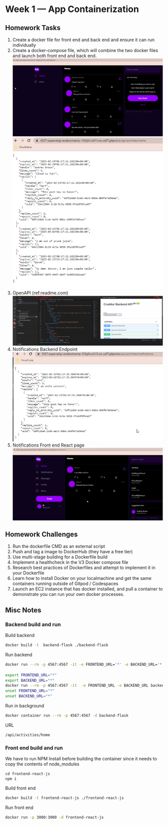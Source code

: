 # Week 1 — App Containerization

## Homework Tasks
1. Create a docker file for front end and back end and ensure it can run individually 
2. Create a docker-compose file, which will combine the two docker files and launch both front end and back end. 
![Frontend](/journal/images/Week%201-%20FrontEndpoint.png)
![Backend](/journal/images/Week%201-%20BackEndpoint.png)
3. OpenAPI (ref:readme.com)
![OpenAPI](/journal/images/Week1-OpenAPI.png)
4. Notifications Backend Endpoint
![NotificaitonsBack](/journal/images/Week1-NotificationsEndpoint.png)
5. Notifications Front end React page
![NotificationsPage](/journal/images/Week1-NotificationsPage.png)

## Homework Challenges
1. Run the dockerfile CMD as an external script
2. Push and tag a image to DockerHub (they have a free tier)
3. Use multi-stage building for a Dockerfile build
4. Implement a healthcheck in the V3 Docker compose file
5. Research best practices of Dockerfiles and attempt to implement it in your Dockerfile
6. Learn how to install Docker on your localmachine and get the same containers running outside of Gitpod / Codespaces
7. Launch an EC2 instance that has docker installed, and pull a container to demonstrate you can run your own docker processes. 

## Misc Notes

### Backend build and run

Build backend
```sh
docker build -t  backend-flask ./backend-flask
```

Run backend
```sh
docker run --rm -p 4567:4567 -it -e FRONTEND_URL='*' -e BACKEND_URL='*' backend-flask

export FRONTEND_URL="*"
export BACKEND_URL="*"
docker run --rm -p 4567:4567 -it  -e FRONTEND_URL -e BACKEND_URL backend-flask
unset FRONTEND_URL="*"
unset BACKEND_URL="*"
```

Run in background
```sh
docker container run --rm -p 4567:4567 -d backend-flask
```

URL
```sh
/api/activities/home
```

### Front end build and run

We have to run NPM Install before building the container since it needs to copy the contents of node_modules

```
cd frontend-react-js
npm i
```

Build front end
```sh
docker build -t frontend-react-js ./frontend-react-js
```

Run front end
```sh
docker run -p 3000:3000 -d frontend-react-js
```

